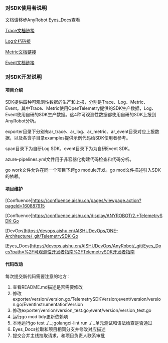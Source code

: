 ### 对SDK使用者说明

文档请移步AnyRobot Eyes_Docs查看

[Trace文档链接](https://devops.aishu.cn/AISHUDevOps/AnyRobot/_git/Eyes_Docs?version=GBdevelop&_a=preview&path=%2F%E5%8F%AF%E8%A7%82%E6%B5%8B%E6%80%A7%E5%BC%80%E5%8F%91%E8%80%85%E6%8C%87%E5%8D%97%2FTelemetrySDK%E5%BC%80%E5%8F%91%E8%80%85%E6%8C%87%E5%8D%97%2FTrace%2FGo%2FREADME.md&_a=preview)

[Log文档链接](https://devops.aishu.cn/AISHUDevOps/AnyRobot/_git/Eyes_Docs?version=GBdevelop&_a=preview&path=%2F%E5%8F%AF%E8%A7%82%E6%B5%8B%E6%80%A7%E5%BC%80%E5%8F%91%E8%80%85%E6%8C%87%E5%8D%97%2FTelemetrySDK%E5%BC%80%E5%8F%91%E8%80%85%E6%8C%87%E5%8D%97%2FLog%2FGo%2FREADME.md&_a=preview)

[Metric文档链接](https://devops.aishu.cn/AISHUDevOps/AnyRobot/_git/Eyes_Docs?version=GBdevelop&path=%2F%E5%8F%AF%E8%A7%82%E6%B5%8B%E6%80%A7%E5%BC%80%E5%8F%91%E8%80%85%E6%8C%87%E5%8D%97%2FTelemetrySDK%E5%BC%80%E5%8F%91%E8%80%85%E6%8C%87%E5%8D%97%2FMetric%2FGo%2FREADME.md&_a=preview)

[Event文档链接](https://devops.aishu.cn/AISHUDevOps/AnyRobot/_git/Eyes_Docs?version=GBdevelop&_a=preview&path=%2F%E5%8F%AF%E8%A7%82%E6%B5%8B%E6%80%A7%E5%BC%80%E5%8F%91%E8%80%85%E6%8C%87%E5%8D%97%2FTelemetrySDK%E5%BC%80%E5%8F%91%E8%80%85%E6%8C%87%E5%8D%97%2FEvent%2FGo%2FREADME.md&_a=preview)

### 对SDK开发说明

#### 项目介绍

SDK提供四种可观测性数据的生产和上报，分别是Trace、Log、Metric、Event。其中Trace、Metric使用OpenTelemetry提供的SDK生产数据，Log、Event使用自研的SDK生产数据。这4种可观测性数据都使用自研的SDK上报到AnyRobot分析。

exporter目录下分别有ar_trace、ar_log、ar_metric、ar_event目录对应上报数据，以及各含子目录examples提供示例代码给SDK使用者参考。

span目录下为自研Log SDK，event目录下为为自研Event SDK。

azure-pipelines.yml文件用于非容器化构建代码检查和代码分析。

go work文件允许在同一个项目下跨go module开发。go mod文件描述引入SDK的依赖。

#### 项目维护

[Confluence]https://confluence.aishu.cn/pages/viewpage.action?pageId=160887915

[Confluence]https://confluence.aishu.cn/display/ANYROBOT/2.+TelemetrySDK-Go

[DevOps]https://devops.aishu.cn/AISHUDevOps/ONE-Architecture/_git/TelemetrySDK-Go

[Eyes_Docs]https://devops.aishu.cn/AISHUDevOps/AnyRobot/_git/Eyes_Docs?path=%2F可观测性开发者指南%2FTelemetrySDK开发者指南

#### 代码改动

每次提交新代码需要注意的地方：

1. 查看README.md描述是否需要修改
2. 修改exporter/version/version.go/TelemetrySDKVersion;event/version/version.go/EventInstrumentationVersion
3. 修改exporter/version/version_test.go;event/version/version_test.go
4. 运行go mod tidy更新依赖项
5. 本地运行go test ./...;golangci-lint run ./...单元测试和语法检查是否通过
6. Eyes_Docs拉取和项目相同分支并修改对应描述
7. 提交合并主线拉取请求，和项目负责人联系审批
